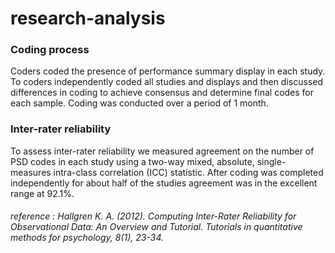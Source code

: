 # research-analysis 
### Coding process
Coders coded the presence of performance summary display in each study. To coders independently coded all studies and displays and then discussed differences in coding to achieve consensus and determine final codes for each sample. Coding was conducted over a period of 1 month.

### Inter-rater reliability
To assess inter-rater reliability we measured agreement on the number of PSD codes in each study using a two-way mixed, absolute, single-measures intra-class correlation (ICC) statistic. After coding was completed independently for about half of the studies agreement was in the excellent range at 92.1%.

###### reference : Hallgren K. A. (2012). Computing Inter-Rater Reliability for Observational Data: An Overview and Tutorial. Tutorials in quantitative methods for psychology, 8(1), 23-34.


